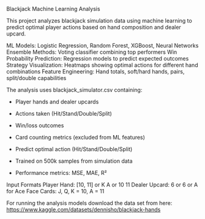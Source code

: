 Blackjack Machine Learning Analysis

This project analyzes blackjack simulation data using machine learning to predict optimal player actions based on hand composition and dealer upcard.

ML Models: Logistic Regression, Random Forest, XGBoost, Neural Networks
Ensemble Methods: Voting classifier combining top performers
Win Probability Prediction: Regression models to predict expected outcomes
Strategy Visualization: Heatmaps showing optimal actions for different hand combinations
Feature Engineering: Hand totals, soft/hard hands, pairs, split/double capabilities

The analysis uses blackjack_simulator.csv containing:
- Player hands and dealer upcards
- Actions taken (Hit/Stand/Double/Split)
- Win/loss outcomes
- Card counting metrics (excluded from ML features)

- Predict optimal action (Hit/Stand/Double/Split)
- Trained on 500k samples from simulation data  
- Performance metrics: MSE, MAE, R²

Input Formats
Player Hand: [10, 11] or K A or 10 11
Dealer Upcard: 6 or 6 or A for Ace
Face Cards: J, Q, K = 10, A = 11

For running the analysis models download the data set from here: https://www.kaggle.com/datasets/dennisho/blackjack-hands